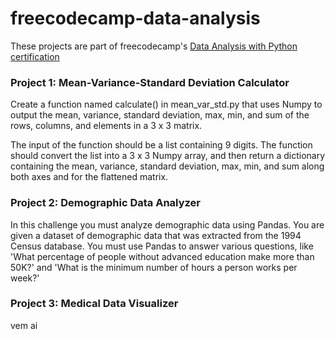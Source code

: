 # freecodecamp-data-analysis

These projects are part of freecodecamp's [Data Analysis with Python certification](https://www.freecodecamp.org/learn/data-analysis-with-python)

### Project 1: Mean-Variance-Standard Deviation Calculator

Create a function named calculate() in mean_var_std.py that uses Numpy to output the mean, variance, standard deviation, max, min, and sum of the rows, columns, and elements in a 3 x 3 matrix.

The input of the function should be a list containing 9 digits. The function should convert the list into a 3 x 3 Numpy array, and then return a dictionary containing the mean, variance, standard deviation, max, min, and sum along both axes and for the flattened matrix.

### Project 2: Demographic Data Analyzer

In this challenge you must analyze demographic data using Pandas. You are given a dataset of demographic data that was extracted from the 1994 Census database. You must use Pandas to answer various questions, like 'What percentage of people without advanced education make more than 50K?' and 'What is the minimum number of hours a person works per week?'

### Project 3: Medical Data Visualizer

vem ai




